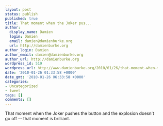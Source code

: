 ```yaml
---
layout: post
status: publish
published: true
title: That moment when the Joker pus...
author:
  display_name: Damien
  login: Damien
  email: damien@damienburke.org
  url: http://damienburke.org
author_login: Damien
author_email: damien@damienburke.org
author_url: http://damienburke.org
wordpress_id: 519
wordpress_url: http://www.damienburke.org/2010/01/26/that-moment-when-the-joker-pus/
date: '2010-01-26 01:33:58 +0000'
date_gmt: '2010-01-26 06:33:58 +0000'
categories:
- Uncategorized
- tweet
tags: []
comments: []
---
```

<p>That moment when the Joker pushes the button and the explosion doesn't go off -- that moment is brilliant.</p>
